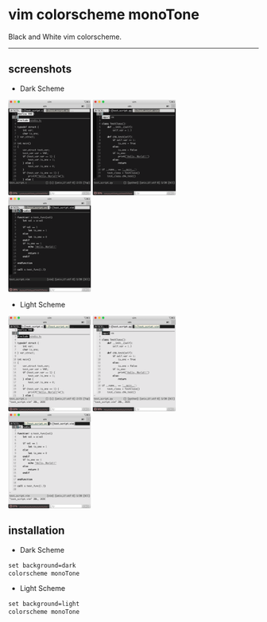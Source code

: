 # vim colorscheme monoTone

Black and White vim colorscheme.

---

## screenshots

- Dark Scheme

<img src="./images/sshot_c_dark.png" width=33%>
<img src="./images/sshot_py_dark.png" width=33%>
<img src="./images/sshot_vim_dark.png" width=33%>

- Light Scheme

<img src="./images/sshot_c_light.png" width=33%>
<img src="./images/sshot_py_light.png" width=33%>
<img src="./images/sshot_vim_light.png" width=33%>

## installation

- Dark Scheme

~~~
set background=dark
colorscheme monoTone
~~~

- Light Scheme

~~~
set background=light
colorscheme monoTone
~~~
